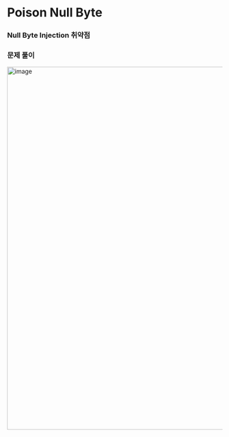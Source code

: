 # Poison Null Byte

### Null Byte Injection 취약점


### 문제 풀이

<img width="1937" height="849" alt="image" src="https://github.com/user-attachments/assets/fd3fc1e5-818a-4bcd-a80e-6d2370386587" />
